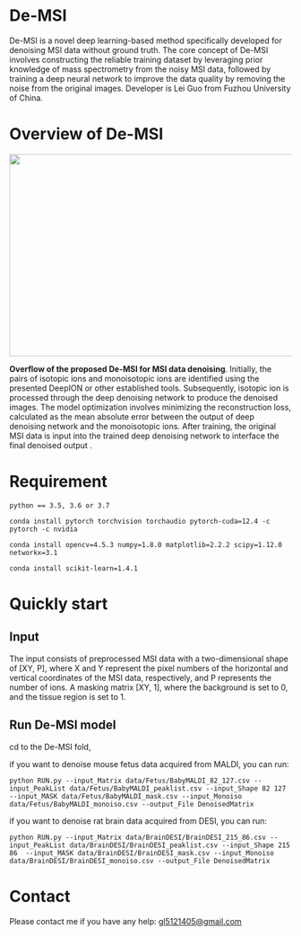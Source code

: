 # De-MSI

De-MSI is a novel deep learning-based method specifically developed for denoising MSI data without ground truth. The core concept of De-MSI involves constructing the reliable training dataset by leveraging prior knowledge of mass spectrometry from the noisy MSI data, followed by training a deep neural network to improve the data quality by removing the noise from the original images. Developer is Lei Guo from Fuzhou University of China.


# Overview of De-MSI
<div align=center>

<img src="https://github.com/user-attachments/assets/3ca0cad9-7ebc-4251-a0f0-f95b59d9ba7f" width="600" height="360" /><br/>
</div>

__Overflow of the proposed De-MSI for MSI data denoising__. Initially, the pairs of isotopic ions and monoisotopic ions are identified using the presented DeepION or other established tools. Subsequently, isotopic ion is processed through the deep denoising network to produce the denoised images. The model optimization involves minimizing the reconstruction loss, calculated as the mean absolute error between the output of deep denoising network and the monoisotopic ions. After training, the original MSI data is input into the trained deep denoising network to interface the final denoised output .


# Requirement

    python == 3.5, 3.6 or 3.7

    conda install pytorch torchvision torchaudio pytorch-cuda=12.4 -c pytorch -c nvidia
    
    conda install opencv=4.5.3 numpy=1.8.0 matplotlib=2.2.2 scipy=1.12.0 networkx=3.1

    conda install scikit-learn=1.4.1

    
# Quickly start

## Input
The input consists of preprocessed MSI data with a two-dimensional shape of [XY, P], where X and Y represent the pixel numbers of the horizontal and vertical coordinates of the MSI data, respectively, and P represents the number of ions. A masking matrix [XY, 1], where the background is set to 0, and the tissue region is set to 1.

## Run De-MSI model

cd to the De-MSI fold,

if you want to denoise mouse fetus data acquired from MALDI, you can run:

    python RUN.py --input_Matrix data/Fetus/BabyMALDI_82_127.csv --input_PeakList data/Fetus/BabyMALDI_peaklist.csv --input_Shape 82 127  --input_MASK data/Fetus/BabyMALDI_mask.csv --input_Monoiso data/Fetus/BabyMALDI_monoiso.csv --output_File DenoisedMatrix

if you want to denoise rat brain data acquired from DESI, you can run:

    python RUN.py --input_Matrix data/BrainDESI/BrainDESI_215_86.csv --input_PeakList data/BrainDESI/BrainDESI_peaklist.csv --input_Shape 215 86  --input_MASK data/BrainDESI/BrainDESI_mask.csv --input_Monoiso data/BrainDESI/BrainDESI_monoiso.csv --output_File DenoisedMatrix
    
# Contact

Please contact me if you have any help: gl5121405@gmail.com
